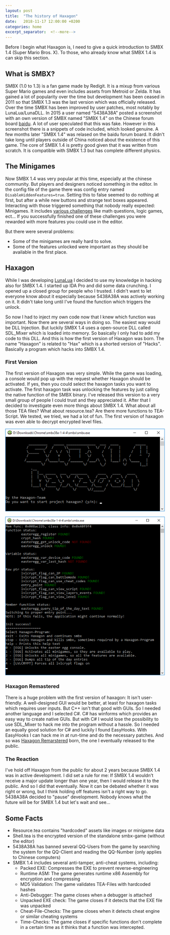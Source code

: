 ```yaml
---
layout: post
title:  "The history of Haxagon"
date:   2018-11-17 12:00:00 +0200
categories: home
excerpt_separator:  <!--more-->
---
```


Before I begin what Haxagon is, I need to give a quick introduction to SMBX 1.4 (Super Mario Bros. X). To those, who already know what SMBX 1.4 is can skip this section.

## What is SMBX?

SMBX (1.0 to 1.3) is a fan game made by Redigit. It is a mixup from various Super Mario games and even includes assets from Metroid or Zelda. It has gained a lot of popularity over the time but development has been ceased in 2011 so that SMBX 1.3 was the last version which was officially released. Over the time SMBX has been improved by user patches, most notably by LunaLua/LunaDLL. In 2015 a user named "5438A38A" posted a screenshot with an own version of SMBX named "SMBX 1.4" on the Chinese forum board [baidu](https://tieba.baidu.com/smbx). A lot of user speculated that this was fake. However in this screenshot there is a snippets of code included, which looked genuine. A few months later "SMBX 1.4" was relased on the baidu forum board. It didn't take long until players outside of China noticed about the existence of this game. The core of SMBX 1.4 is pretty good given that it was written from scratch. It is compatible with SMBX 1.3 but has complete different physics.

## The Minigames

Now SMBX 1.4 was very popular at this time, especially at the chinese community. But players and designers noticed something in the editor. In the config file of the game there was config entry named `DisableHiddenFeatures=true`. Setting this to false seemed to do nothing at first, but after a while new buttons and strange text boxes appeared. Interacting with those triggered something that nobody really expected: Minigames. It includes [various challenges](https://wohlsoft.ru/forum/viewtopic.php?f=58&t=778) like math questions, logic games, ect... If you successfully finished one of these challenges you were rewarded with more features you could use in the editor.

But there were several problems:

* Some of the minigames are really hard to solve.
* Some of the features unlocked were important as they should be available in the first place.

## Haxagon

While I was developing [LunaLua](https://wohlsoft.ru/LunaLua/) I decided to use my knowledge in hacking also for SMBX 1.4. I started up IDA Pro and did some data crunching. I opened up a closed group for people who I trusted. I didn't want to let everyone know about it especially because 5438A38A was actively working on it. It didn't take long until I've found the function which triggers the unlock.

So now I had to inject my own code now that I knew which function was important. Now there are several ways in doing so. The easiest way would be DLL Injection. But luckily SMBX 1.4 uses a open-source DLL called SDL_Mixer which is loaded into memory. So basically I only had to add my code to this DLL. And this is how the first version of Haxagon was born. The name "Haxagon" is related to "Hax" which is a shorted version of "Hacks". Basically a program which hacks into SMBX 1.4.

### First Version

The first version of Haxagon was very simple. While the game was loading, a console would pop up with the request whether Haxagon should be activated. If yes, then you could select the haxagon tasks you want to activate. The first haxagon task was unlocking the features by just calling the native function of the SMBX binary. I've released this version to a very small group of people I could trust and they appreciated it. After that I decided to investigate even more things about SMBX 1.4. What about all those TEA files? What about resource.tea? Are there more functions to TEA-Script. We tested, we tried, we had a lot of fun. The first version of haxagon was even able to decrypt encrypted level files.

![The first version](/assets/2018-11-17-haxagon/haxagon-0.png)

![Haxagon programs](/assets/2018-11-17-haxagon/haxagon-1.png)

### Haxagon Remastered

There is a huge problem with the first version of haxagon: It isn't user-friendly. A well-designed GUI would be better, at least for haxagon tasks which requires user inputs. But C++ isn't that good with GUIs. So I needed another language and I selected C#. C# has winforms which provides an easy way to create native GUIs. But with C# I would lose the possibility to use SDL_Mixer to hack me into the program without a hassle. So I needed an equally good solution for C# and luckily I found EasyHooks. With EasyHooks I can hack me in at run-time and do the necessary patches. And so was [Haxagon Remarstered](https://wohlsoft.ru/forum/viewtopic.php?f=58&t=2610) born, the one I eventually released to the public.

### The Reaction

I've hold off Haxagon from the public for about 2 years because SMBX 1.4 was in active development. I did set a rule for me: If SMBX 1.4 wouldn't receive a major update longer than one year, then I would release it to the public. And so I did that eventually. Now it can be debated whether it was right or wrong, but I think holding off features isn't a right way to go. 5438A38A decided to "pause" development. Nobody knows what the future will be for SMBX 1.4 but let's wait and see...

## Some Facts

* Resource.tea contains "hardcoded" assets like images or minigame data
* Shell.tea is the encrypted version of the standalone smbx-game (without the editor)
* 5438A38A has banned several QQ-Users from the game by searching the system for the QQ-Client and reading the QQ-Number (only applies to Chinese computers)
* SMBX 1.4 includes several anti-tamper, anti-cheat systems, including:
  * Packed EXE: Compresses the EXE to prevent reverse-engineering
  * Runtime ASM: The game generates runtime x86 Assembly for encryption and compressing
  * MD5 Validation: The game validates TEA-Files with hardcoded hashes
  * Anti-Debugger: The game closes when a debugger is attached
  * Unpacked EXE check: The game closes if it detects that the EXE file was unpacked
  * Cheat-File-Checks: The game closes when it detects cheat engine or similar cheating systems
  * Time-Checks: The game closes if specific functions don't complete in a certain time as it thinks that a function was intercepted.
